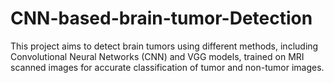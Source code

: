 # CNN-based-brain-tumor-Detection
This project aims to detect brain tumors using different methods, including Convolutional Neural Networks (CNN) and VGG models, trained on MRI scanned images for accurate classification of tumor and non-tumor images.
